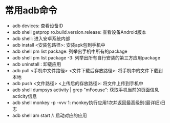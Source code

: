 # 常用adb命令
- adb devices: 查看设备ID
- adb shell getprop ro.build.version.release: 查看设备Android版本
- adb shell: 进入安卓系统内部
- adb install <安装包路径>: 安装apk包到手机中
- adb shell pm list package: 列举出手机中所有的package
- adb shell pm list package -3: 列举出所有自行安装的第三方应用package
- adb uninstall <package>: 卸载应用
- adb pull <手机中文件路径> <文件下载后存放路径>: 将手机中的文件下载到本地
- adb push <文件路径> <上传后的存放路径>: 将文件上传到手机中
- adb shell dumpsys activity | grep "mFocuse": 获取手机当前的页面信息acticity信息
- adb shell monkey -p <package> -vvv 1: monkey执行应用1次并返回最高级别(最详细)日志
- adb shell am start <package>/<launchable-activity>: 启动对应的应用
